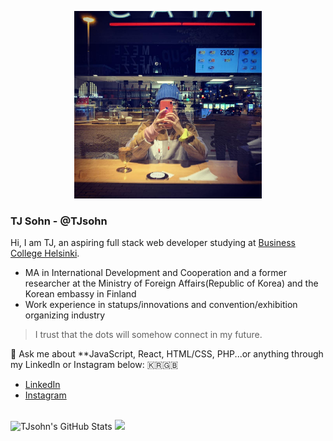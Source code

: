 <p align="center">
<img src="https://github.com/TJsohn/TJsohn/blob/main/github_profile2.jpg" width="300" alt="myself">
</p>

### TJ Sohn - @TJsohn

Hi, I am TJ, an aspiring full stack web developer studying at [Business College Helsinki](https://en.bc.fi/).

- MA in International Development and Cooperation and a former researcher at the Ministry of Foreign Affairs(Republic of Korea) and the Korean embassy in Finland
- Work experience in statups/innovations and convention/exhibition organizing industry
> I trust that the dots will somehow connect in my future.

💬 Ask me about **JavaScript, React, HTML/CSS, PHP...or anything through my LinkedIn or Instagram below:
🇰🇷🇬🇧
- [LinkedIn](https://www.linkedin.com/in/tjsohn/)
- [Instagram](https://www.instagram.com/realzzungeffect/)

<br>
<img src="https://github-readme-stats.vercel.app/api/top-langs/?username=TJsohn&theme=gruvbox&show_icons=true&hide_border=true&layout=compact" alt="TJsohn's GitHub Stats" />

<a href="https://github.com/devxb/gitanimals">
  <img src="https://render.gitanimals.org/farms/{TJsohn}"/>
</a>

